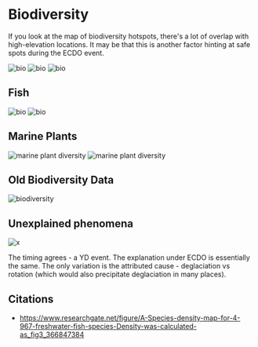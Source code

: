 # Biodiversity

If you look at the map of biodiversity hotspots, there's a lot of overlap with high-elevation locations. It may be that this is another factor hinting at safe spots during the ECDO event.

![bio](img/biodiversity-hotspots.jpg "bio")
![bio](img/biodiversity-plants.jpg "bio")
![bio](img/global-biodiversity.jpg "bio")

## Fish

![bio](img/fish-species.jpg "bio")
![bio](img/freshwater-fish-species.jpg "bio")

## Marine Plants

![marine plant diversity](img/marine-plant-diversity.jpg "marine plant diversity")
![marine plant diversity](img/marine-plant-diversity2.jpg "marine plant diversity")

## Old Biodiversity Data

![biodiversity](img/biodiversity-old.jpg "biodiversity")

## Unexplained phenomena

![x](img/wallaces-line.jpg "wallaces line")

The timing agrees - a YD event. The explanation under ECDO is essentially the same. The only variation is the attributed cause - deglaciation vs rotation (which would also precipitate deglaciation in many places).

## Citations

- https://www.researchgate.net/figure/A-Species-density-map-for-4-967-freshwater-fish-species-Density-was-calculated-as_fig3_366847384